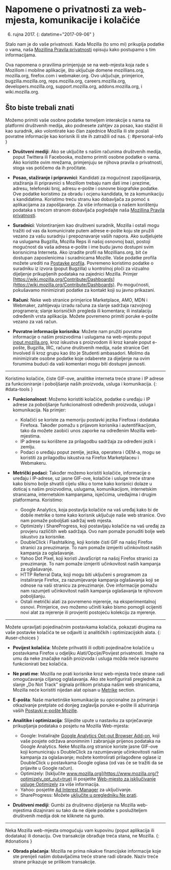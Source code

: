 # Napomene o privatnosti za web-mjesta, komunikacije i kolačiće

6. rujna 2017.
{: datetime="2017-09-06" }

Stalo nam je do vaše privatnosti. Kada Mozilla (to smo mi) prikuplja podatke o vama, naša [Mozillina Pravila privatnosti](http://www.mozilla.org/en-US/privacy/) opisuju kako postupamo s tim informacijama.

Ova napomena o pravilima primjenjuje se na web-mjesta koja rade s Mozillom i mobilne aplikacije, što uključuje domene  mozillians.org,  mozilla.org,  firefox.com i  webmaker.org. Ovo uključuje, primjerice,  bugzilla.mozilla.org,  reps.mozilla.org,  careers.mozilla.org,  developers.mozilla.org,  support.mozilla.org,  addons.mozilla.org, i  wiki.mozilla.org.

## Što biste trebali znati

Možemo primiti vaše osobne podatke temeljem interakcije s nama na platformi društvenih medija, ako podnesete zahtjev za posao, kao stažist ili kao suradnik, ako volontirate kao član zajednice Mozilla ili ste poslali povratne informacije kao korisnik ili ste ih zatražili od nas. 
{: #personal-info }

* **Društveni mediji**: Ako se uključite s našim računima društvenih medija, poput Twittera ili Facebooka, možemo primiti osobne podatke o vama. Ako koristite ovim mrežama, primjenjuju se njihova pravila o privatnosti, stoga vas potičemo da ih pročitate.  

* **Posao, stažiranje i pripravnici**: Kandidati za mogućnost zapošljavanja, stažiranja ili pripravnici s Mozillom trebaju nam dati ime i prezime, adresu, telefonski broj, adresu e-pošte i osnovne biografske podatke.   Ove podatke koristimo za obradu i ocjenu kandidata, te za komunikaciju s kandidatima.  Koristimo treću stranu kao dobavljača za pomoć s aplikacijama za zapošljavanje. Za više informacija o našem korištenju podataka s trećom stranom dobavljača pogledajte naša [Mozillina Pravila privatnosti](http://www.mozilla.org/en-US/privacy/).

* **Suradnici**: Volontiranjem kao društveni suradnik, Mozilla i ostali mogu tražiti od vas da komunicirate putem adrese e-pošte koju ste pružili vezano za vašu suradnju i prepoznavanje vaših napora.  Ako sudjelujete na uslugama Bugzilla, Mozilla Reps ili našoj osnovnoj bazi, postoji mogućnost da vaša adresa e-pošte i ime budu javno dostupni svim korisnicima Interneta. Ako izradite profil na Mozillians.org, bit će dostupan zaposlenicima i suradnicama Mozille. Vaše podatke profila možete urediti na [Postavke profila](https://mozillians.org/user/edit). Povremeno koristimo podatke o suradniku iz izvora (poput Bugzilla) u kontrolnoj ploči za vizualno dijeljenje prikupljenih podataka na zajednici Mozilla. Primjer [https://wiki.mozilla.org/Contribute/Dashboards](https://wiki.mozilla.org/Contribute/Dashboards). Po mogućnosti, pokušavamo minimizirati podatke za kontakt koji su javno prikazani.

* **Računi**: Neke web stranice primjerice Marketplace, AMO, MDN i Webmaker, zahtijevaju izradu računa za slanje sadržaja razvojnog programera; slanje korisničkih pregleda ili komentara; ili instalaciju određenih vrsta aplikacija.  Možete povremeno primiti poruke e-pošte vezano za vaš račun.

* **Povratne informacije korisnika**:  Možete nam pružiti povratne informacije o našim proizvodima i uslugama na web-mjestu poput [input.mozilla.org](https://input.mozilla.org/), kroz iskustva s proizvodom ili kroz kanale poput e-pošte, Bugzilla, IRC, račune društvenih medija, naše stranice Get Involved ili kroz grupu kao što je Studenti ambasadori. Molimo da minimizirate osobne podatke koje odaberete za dijeljenje na ovim forumima budući da vaši komentari mogu biti dostupni javnosti.

---------------------------------------

Koristimo kolačiće, čiste GIF-ove, analitike interneta treće strane i IP adrese za funkcioniranje i poboljšanje naših proizvoda, usluga i komunikacija. 
{: #data-tools }

* **Funkcionalnost**: Možemo koristiti kolačiće, podatke o uređaju i IP adrese za poboljšanje funkcionalnosti određenih proizvoda, usluga i komunikacija. Na primjer:
    * Kolačići se koriste za memoriju postavki jezika Firefoxa i dodataka Firefoxa. Također pomažu s prijavom korisnika i autentifikacijom, tako da možete zaobići unos zaporke na određenim Mozilla web-mjestima.  
    * IP adrese su korištene za prilagodbu sadržaja za određeni jezik i zemlju.  
    * Podaci o uređaju poput zemlje, jezika, operatera i OEM-a, mogu se koristiti za prilagodbu iskustva na Firefox Marketplaceu i Webmakeru.

* **Metrički podaci**: Također možemo koristiti kolačiće, informacije o uređaju i IP-adrese, uz jasne GIF-ove, kolačiće i usluge treće strane kako bismo bolje shvatili cijelu sliku o tome kako korisnici dolaze u doticaj s našim proizvodima, uslugama, komunikacijom, internetskim stranicama, internetskim kampanjama, isječcima, uređajima i drugim platformama. Koristimo:
    * Google Analytics, koja postavlja kolačiće na vaš uređaj kako bi de dobile metrike o tome kako korisnik uključuje naše web stranice.      Ovo nam pomaže poboljšati sadržaj web mjesta.  
    * Optimizely i ShareProgress, koji postavljaju kolačiće na vaš uređaj za provjeru različitih web sadržaja.  Ovo nam pomaže ponuditi bolje web iskustvo za korisnike.
    * DoubleClick i Flashtalking, koji koriste čisti GIF na našoj Firefox stranici za preuzimanje.  To nam pomaže izmjeriti učinkovitost naših kampanja za oglašavanje.
    * Yahoo Dot Pixel, koji koristi JavaScript na našoj Firefox stranici za preuzimanje. To nam pomaže izmjeriti učinkovitost naših kampanja za oglašavanje. 
    * HTTP Referral Data, koji mogu biti uključeni s programom za instaliranje Firefox, za razumijevanje kampanja oglašavanja koji se odnose na vaši stranicu za preuzimanje. Ove informacije pomažu nam razumjeti učinkovitost naših kampanja oglašavanja te njihovom poboljšanju.
    * Ostali metrički alati za povremeno mjerenje, na eksperimentalnoj osnovi. Primjerice, ovo možemo učiniti kako bismo pomogli ocijeniti novi alat za mjerenje ili provjeriti postojeću kolekciju za mjerenje.

---------------------------------------

Možete upravljati pojedinačnim postavkama kolačića, pokazati drugima na vaše postavke kolačića te se odjaviti iz analitičkih i optimizacijskih alata. 
{: #user-choices }

* **Povijest kolačića**: Možete prihvatiti ili odbiti pojedinačne kolačiće u postavkama Firefox u odjeljku Alati/Opcije/Povijest privatnosti. Imajte na umu da neke značajke naših proizvoda i usluga možda neće ispravno funkcionirati bez kolačića.

* **Ne prati me**: Mozilla ne prati korisnike kroz web-mjesta treće strane radi omogućavanja ciljanog oglašavanja. Ako ste konfigurirali preglednik za slanje „Do Not Track” signala prilikom pristupa našim web stranicama, Mozilla neće koristiti nijedan alat opisan u [Metrike](#data-tools) section. 

* **E-pošta**: Naše marketinške komunikacije su opcionalne za primanje i otkazivanje pretplate od donjeg zaglavlja poruke e-pošte ili ažuriranja vaših [Postavki e-pošte Mozille](https://www.mozilla.org/en-US/newsletter/recovery/).

* **Analitike i optimizacija**: Slijedite upute u nastavku za sprječavanje prikupljanja podataka o posjetu na Mozilla Web-mjesta:
    *  Google: Instalirajte [Google Analytics Opt-out Browser Add-on](https://tools.google.com/dlpage/gaoptout), koji vaše posjete održava anonimnim I zabranjuje prijenos podataka na Google Analytics. Neke Mozilla.org stranice koriste jasne GIF-ove koji komuniciraju s DoubleClick za razumijevanje učinkovitosti našim kampanja za oglašavanje; možete kontrolirati prilagođene oglase iz DoubleClick u postavkama Google oglasa (od vas će se tražiti da se prijavite u Google račun).
    *  Optimizely: [Isključite www.mozilla.org](https://www.mozilla.org/?optimizely_opt_out=true) ili posjetite [Web-mjesto za isključivanje usluge Optimizely](https://www.optimizely.com/opt_out) za više informacija.
    *  Yahoo: posjetite [Ad Interest Manager](https://aim.yahoo.com/aim/us/en/optout/) za uključivanje.
    *  ShareProgress: Možete [uključite u pregledniku Ne prati](https://support.mozilla.org/kb/how-do-i-turn-do-not-track-feature).

* **Društveni mediji**: Gumbi za društveno dijeljenje na Mozilla web-mjestima dizajnirani su tako da ne dijele podatke s poslužiteljem društvenih medija dok ne kliknete na gumb.

---------------------------------------


Neka Mozilla web-mjesta omogućuju vam kupovinu (poput aplikacija ili dodataka) ili donaciju. Ove transakcije obrađuje treća stana, ne Mozilla. {: #donations }

* **Obrada plaćanja**:   Mozilla ne prima nikakve financijske informacije koje ste prenijeli našim dobavljačima treće strane radi obrade. Naziv treće strane prikazuje se prilikom transakcije.
